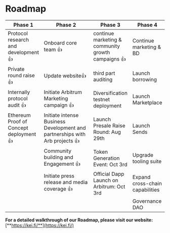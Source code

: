 # Roadmap

<table data-full-width="true"><thead><tr><th>Phase 1</th><th width="237.49999999999997">Phase 2</th><th>Phase 3 </th><th>Phase 4</th></tr></thead><tbody><tr><td>Protocol research and development <span data-gb-custom-inline data-tag="emoji" data-code="1f44d">👍</span></td><td>Onboard core team <span data-gb-custom-inline data-tag="emoji" data-code="1f44d">👍</span></td><td>continue marketing &#x26; community growth campaigns <span data-gb-custom-inline data-tag="emoji" data-code="1f44d">👍</span></td><td>Continue marketing &#x26; BD</td></tr><tr><td>Private round raise <span data-gb-custom-inline data-tag="emoji" data-code="1f44d">👍</span></td><td>Update website<span data-gb-custom-inline data-tag="emoji" data-code="1f44d">👍</span></td><td>third part auditing</td><td>Launch borrowing</td></tr><tr><td>Internally protocol audit <span data-gb-custom-inline data-tag="emoji" data-code="1f44d">👍</span></td><td>Initiate Arbitrum Marketing campaign <span data-gb-custom-inline data-tag="emoji" data-code="1f44d">👍</span></td><td>Diversification testnet deployment</td><td>Launch Marketplace</td></tr><tr><td>Ethereum Proof of Concept deployment <span data-gb-custom-inline data-tag="emoji" data-code="1f44d">👍</span></td><td>Initiate intense Business Development and partnerships with Arb projects <span data-gb-custom-inline data-tag="emoji" data-code="1f44d">👍</span></td><td>Launch Presale Raise Round: Aug 29th</td><td>Launch Sends</td></tr><tr><td></td><td>Community building and Engagement <span data-gb-custom-inline data-tag="emoji" data-code="1f44d">👍</span></td><td>Token Generation Event: Oct 3rd</td><td>Upgrade tooling suite</td></tr><tr><td></td><td>Initiate press release and media coverage <span data-gb-custom-inline data-tag="emoji" data-code="1f44d">👍</span></td><td>Official Dapp Launch on Arbitrum: Oct 3rd</td><td>Expand cross-chain capabilities</td></tr><tr><td></td><td></td><td></td><td>Governance DAO</td></tr></tbody></table>

**For a detailed walkthrough of our Roadmap, please visit our website:** [**https://kei.fi/**](https://kei.fi/)

